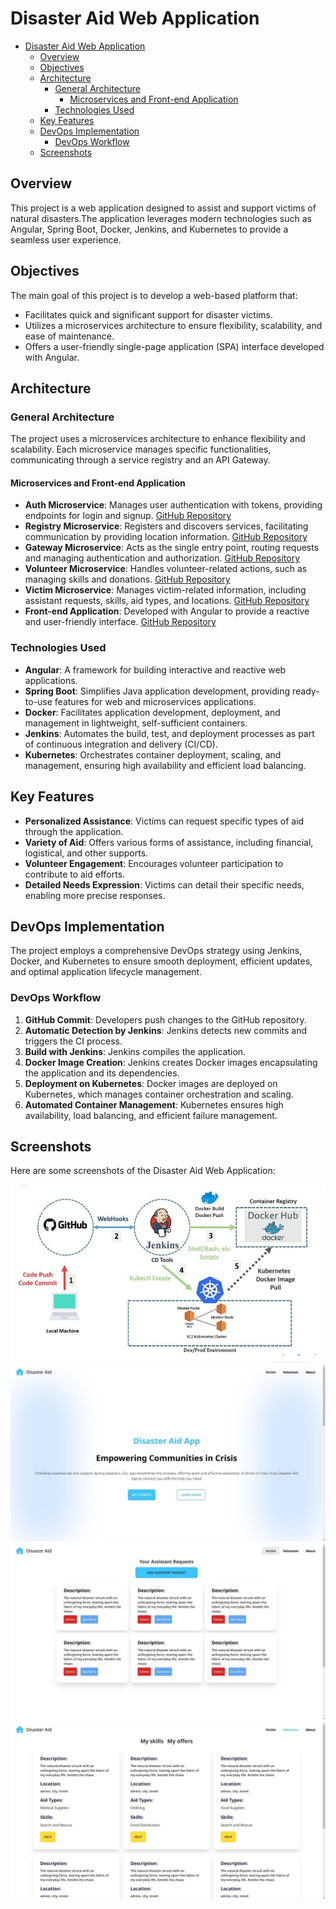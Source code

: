 # Disaster Aid Web Application

<!--toc:start-->

- [Disaster Aid Web Application](#disaster-aid-web-application)
  - [Overview](#overview)
  - [Objectives](#objectives)
  - [Architecture](#architecture)
    - [General Architecture](#general-architecture)
      - [Microservices and Front-end Application](#microservices-and-front-end-application)
    - [Technologies Used](#technologies-used)
  - [Key Features](#key-features)
  - [DevOps Implementation](#devops-implementation)
    - [DevOps Workflow](#devops-workflow)
  - [Screenshots](#screenshots)
  <!--toc:end-->

## Overview

This project is a web application designed to assist and support victims of natural disasters.The application leverages modern technologies such as Angular, Spring Boot, Docker, Jenkins, and Kubernetes to provide a seamless user experience.

## Objectives

The main goal of this project is to develop a web-based platform that:

- Facilitates quick and significant support for disaster victims.
- Utilizes a microservices architecture to ensure flexibility, scalability, and ease of maintenance.
- Offers a user-friendly single-page application (SPA) interface developed with Angular.

## Architecture

### General Architecture

The project uses a microservices architecture to enhance flexibility and scalability. Each microservice manages specific functionalities, communicating through a service registry and an API Gateway.

#### Microservices and Front-end Application

- **Auth Microservice**: Manages user authentication with tokens, providing endpoints for login and signup. [GitHub Repository](https://github.com/FSTT-Disaster-Aid-App/Auth-Microservice)
- **Registry Microservice**: Registers and discovers services, facilitating communication by providing location information. [GitHub Repository](https://github.com/FSTT-Disaster-Aid-App/Registry-Microservice)
- **Gateway Microservice**: Acts as the single entry point, routing requests and managing authentication and authorization. [GitHub Repository](https://github.com/FSTT-Disaster-Aid-App/Gateway-Microservice)
- **Volunteer Microservice**: Handles volunteer-related actions, such as managing skills and donations. [GitHub Repository](https://github.com/FSTT-Disaster-Aid-App/Volunteer-Microservice)
- **Victim Microservice**: Manages victim-related information, including assistant requests, skills, aid types, and locations. [GitHub Repository](https://github.com/FSTT-Disaster-Aid-App/Victim-Microservice)
- **Front-end Application**: Developed with Angular to provide a reactive and user-friendly interface. [GitHub Repository](https://github.com/FSTT-Disaster-Aid-App/Frontend)

### Technologies Used

- **Angular**: A framework for building interactive and reactive web applications.
- **Spring Boot**: Simplifies Java application development, providing ready-to-use features for web and microservices applications.
- **Docker**: Facilitates application development, deployment, and management in lightweight, self-sufficient containers.
- **Jenkins**: Automates the build, test, and deployment processes as part of continuous integration and delivery (CI/CD).
- **Kubernetes**: Orchestrates container deployment, scaling, and management, ensuring high availability and efficient load balancing.

## Key Features

- **Personalized Assistance**: Victims can request specific types of aid through the application.
- **Variety of Aid**: Offers various forms of assistance, including financial, logistical, and other supports.
- **Volunteer Engagement**: Encourages volunteer participation to contribute to aid efforts.
- **Detailed Needs Expression**: Victims can detail their specific needs, enabling more precise responses.

## DevOps Implementation

The project employs a comprehensive DevOps strategy using Jenkins, Docker, and Kubernetes to ensure smooth deployment, efficient updates, and optimal application lifecycle management.

### DevOps Workflow

1. **GitHub Commit**: Developers push changes to the GitHub repository.
2. **Automatic Detection by Jenkins**: Jenkins detects new commits and triggers the CI process.
3. **Build with Jenkins**: Jenkins compiles the application.
4. **Docker Image Creation**: Jenkins creates Docker images encapsulating the application and its dependencies.
5. **Deployment on Kubernetes**: Docker images are deployed on Kubernetes, which manages container orchestration and scaling.
6. **Automated Container Management**: Kubernetes ensures high availability, load balancing, and efficient failure management.

## Screenshots

Here are some screenshots of the Disaster Aid Web Application:

![Architecture](images/architecture.jpg)
![Home Page](images/home.jpg)
![Request Assistance](images/request-assistance.jpg)
![Volunteer Dashboard](images/volunteer-dashboard.jpg)
